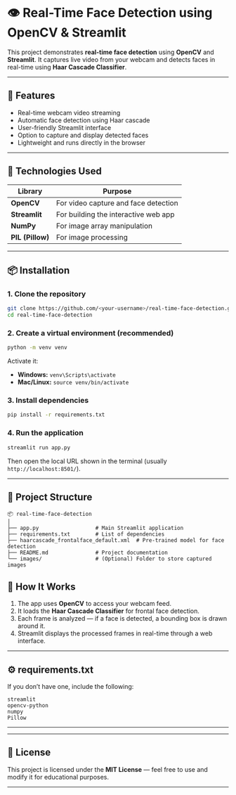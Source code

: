 

# 👁️ Real-Time Face Detection using OpenCV & Streamlit

This project demonstrates **real-time face detection** using **OpenCV** and **Streamlit**. It captures live video from your webcam and detects faces in real-time using **Haar Cascade Classifier**.

---

## 🚀 Features

* Real-time webcam video streaming
* Automatic face detection using Haar cascade
* User-friendly Streamlit interface
* Option to capture and display detected faces
* Lightweight and runs directly in the browser

---

## 🧠 Technologies Used

| Library          | Purpose                              |
| ---------------- | ------------------------------------ |
| **OpenCV**       | For video capture and face detection |
| **Streamlit**    | For building the interactive web app |
| **NumPy**        | For image array manipulation         |
| **PIL (Pillow)** | For image processing                 |

---

## 📦 Installation

### 1. Clone the repository

```bash
git clone https://github.com/<your-username>/real-time-face-detection.git
cd real-time-face-detection
```

### 2. Create a virtual environment (recommended)

```bash
python -m venv venv
```

Activate it:

* **Windows:** `venv\Scripts\activate`
* **Mac/Linux:** `source venv/bin/activate`

### 3. Install dependencies

```bash
pip install -r requirements.txt
```

### 4. Run the application

```bash
streamlit run app.py
```

Then open the local URL shown in the terminal (usually `http://localhost:8501/`).

---

## 📁 Project Structure

```
📦 real-time-face-detection
│
├── app.py                  # Main Streamlit application
├── requirements.txt        # List of dependencies
├── haarcascade_frontalface_default.xml  # Pre-trained model for face detection
├── README.md               # Project documentation
└── images/                 # (Optional) Folder to store captured images
```


## 🧩 How It Works

1. The app uses **OpenCV** to access your webcam feed.
2. It loads the **Haar Cascade Classifier** for frontal face detection.
3. Each frame is analyzed — if a face is detected, a bounding box is drawn around it.
4. Streamlit displays the processed frames in real-time through a web interface.

---


## ⚙️ requirements.txt

If you don’t have one, include the following:

```
streamlit
opencv-python
numpy
Pillow
```

---

---

## 📜 License

This project is licensed under the **MIT License** — feel free to use and modify it for educational purposes.

---

